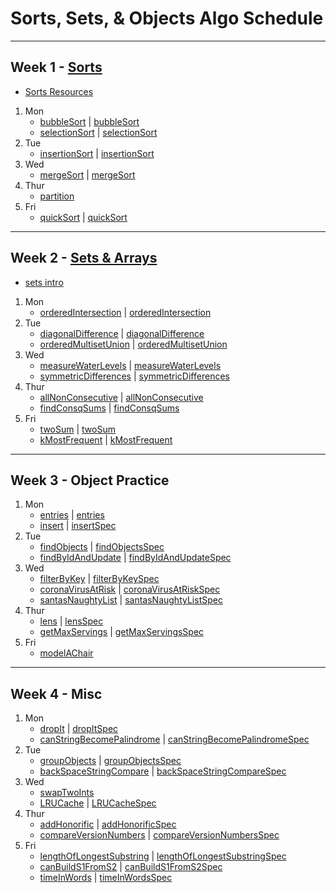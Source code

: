 # Sorts, Sets, & Objects Algo Schedule

---

## Week 1 - [Sorts](../sorts)

- [Sorts Resources](../sorts/Sorts.md)

1. Mon
   - [bubbleSort](../sorts/bubbleSort.js) | [bubbleSort](../spec/sorts/bubbleSortSpec.js)
   - [selectionSort](../sorts/selectionSort.js) | [selectionSort](../spec/sorts/selectionSortSpec.js)
2. Tue
   - [insertionSort](../sorts/insertionSort.js) | [insertionSort](../spec/sorts/insertionSortSpec.js)
3. Wed
   - [mergeSort](../sorts/mergeSort.js) | [mergeSort](../spec/sorts/mergeSortSpec.js)
4. Thur
   - [partition](../sorts/partition.js)
5. Fri
   - [quickSort](../sorts/quickSort.js) | [quickSort](../spec/sorts/quickSortSpec.js)

---

## Week 2 - [Sets & Arrays](../arrays)

- [sets intro](../arrays/sets.md)

1. Mon
   - [orderedIntersection](../arrays/orderedIntersection.js) | [orderedIntersection](../spec/arrays/orderedIntersectionSpec.js)
2. Tue
   - [diagonalDifference](../arrays/diagonalDifference.js) | [diagonalDifference](../spec/arrays/diagonalDifferenceSpec.js)
   - [orderedMultisetUnion](../arrays/orderedMultisetUnion.js) | [orderedMultisetUnion](../spec/arrays/orderedMultisetUnionSpec.js)
3. Wed
   - [measureWaterLevels](../arrays/measureWaterLevels.js) | [measureWaterLevels](../spec/arrays/measureWaterLevelsSpec.js)
   - [symmetricDifferences](../arrays/symmetricDifferences.js) | [symmetricDifferences](../spec/arrays/symmetricDifferencesSpec.js)
4. Thur
   - [allNonConsecutive](../arrays/allNonConsecutive.js) | [allNonConsecutive](../spec/arrays/allNonConsecutiveSpec.js)
   - [findConsqSums](../arrays/findConsqSums.js) | [findConsqSums](../spec/arrays/findConsqSumsSpec.js)
5. Fri
   - [twoSum](../arrays/twoSum.js) | [twoSum](../spec/arrays/twoSumSpec.js)
   - [kMostFrequent](../arrays/kMostFrequent.js) | [kMostFrequent](../spec/arrays/kMostFrequentSpec.js)

---

## Week 3 - Object Practice

1. Mon
   - [entries](../recreated_methods/Object/entries.js) | [entries](../spec/recreated_methods/Object/entriesSpec.js)
   - [insert](../objects/insert.js) | [insertSpec](../spec/objects/insertSpec.js)
2. Tue
   - [findObjects](../objects/findObjects.js) | [findObjectsSpec](../spec/objects/findObjectsSpec.js)
   - [findByIdAndUpdate](../objects/findByIdAndUpdate.js) | [findByIdAndUpdateSpec](../spec/objects/findByIdAndUpdateSpec.js)
3. Wed
   - [filterByKey](../objects/filterByKey.js) | [filterByKeySpec](../spec/objects/filterByKeySpec.js)
   - [coronaVirusAtRisk](../objects/coronaVirusAtRisk.js) | [coronaVirusAtRiskSpec](../spec/objects/coronaVirusAtRiskSpec.js)
   - [santasNaughtyList](../objects/santasNaughtyList.js) | [santasNaughtyListSpec](../spec/objects/santasNaughtyListSpec.js)
4. Thur
   - [lens](../objects/lens.js) | [lensSpec](../spec/objects/lensSpec.js)
   - [getMaxServings](../objects/getMaxServings.js) | [getMaxServingsSpec](../spec/objects/getMaxServingsSpec.js)
5. Fri
   - [modelAChair](../design/modelAChair.js)

---

## Week 4 - Misc

1. Mon
   - [dropIt](../callbacks/dropIt.js) | [dropItSpec](../spec/callbacks/dropItSpec.js)
   - [canStringBecomePalindrome](../strings/canStringBecomePalindrome.js) | [canStringBecomePalindromeSpec](../spec/strings/canStringBecomePalindromeSpec.js)
2. Tue
   - [groupObjects](../objects/groupObjects.js) | [groupObjectsSpec](../spec/objects/groupObjectsSpec.js)
   - [backSpaceStringCompare](../strings/backSpaceStringCompare.js) | [backSpaceStringCompareSpec](../spec/strings/backSpaceStringCompareSpec.js)
3. Wed
   - [swapTwoInts](../misc/swapTwoInts.js)
   - [LRUCache](../design/LRUCache.js) | [LRUCacheSpec](../spec/design/LRUCacheSpec.js)
4. Thur
   - [addHonorific](../strings/addHonorific.js) | [addHonorificSpec](../spec/strings/addHonorificSpec.js)
   - [compareVersionNumbers](../strings/compareVersionNumbers.js) | [compareVersionNumbersSpec](../spec/strings/compareVersionNumbersSpec.js)
5. Fri
   - [lengthOfLongestSubstring](../strings/lengthOfLongestSubstring.js) | [lengthOfLongestSubstringSpec](../spec/strings/lengthOfLongestSubstringSpec.js)
   - [canBuildS1FromS2](../strings/canBuildS1FromS2.js) | [canBuildS1FromS2Spec](../spec/strings/canBuildS1FromS2Spec.js)
   - [timeInWords](../strings/timeInWords.js) | [timeInWordsSpec](../spec/strings/timeInWordsSpec.js)
